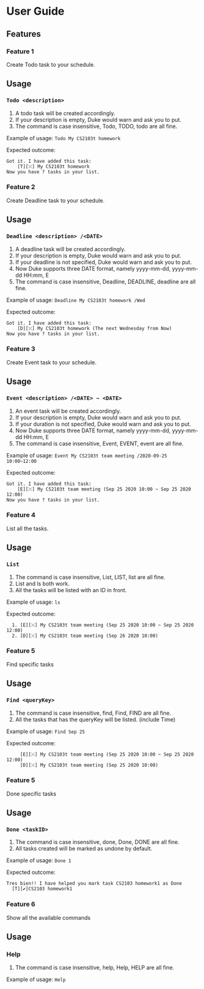 # User Guide

## Features 

### Feature 1 
Create Todo task to your schedule.

## Usage

### `Todo <description>` 
1. A todo task will be created accordingly.
2. If your description is empty, Duke would warn and ask you to put.
3. The command is case insensitive, Todo, TODO, todo are all fine.
 
Example of usage: 
`Todo My CS2103t homework`

Expected outcome:

```
Got it. I have added this task:
    [T][⤫] My CS2103t homework
Now you have ? tasks in your list.
```

### Feature 2
Create Deadline task to your schedule.

## Usage

### `Deadline <description> /<DATE>` 
1. A deadline task will be created accordingly.
2. If your description is empty, Duke would warn and ask you to put.
3. If your deadline is not specified, Duke would warn and ask you to put.
4. Now Duke supports three DATE format, namely yyyy-mm-dd, yyyy-mm-dd HH:mm, E
5. The command is case insensitive, Deadline, DEADLINE, deadline are all fine.
 
Example of usage: 
`Deadline My CS2103t homework /Wed`

Expected outcome:

```
Got it. I have added this task:
    [D][⤫] My CS2103t homework (The next Wednesday from Now)
Now you have ? tasks in your list.
```

### Feature 3
Create Event task to your schedule.

## Usage

### `Event <description> /<DATE> ~ <DATE>` 
1. An event task will be created accordingly.
2. If your description is empty, Duke would warn and ask you to put.
3. If your duration is not specified, Duke would warn and ask you to put.
4. Now Duke supports three DATE format, namely yyyy-mm-dd, yyyy-mm-dd HH:mm, E
5. The command is case insensitive, Event, EVENT, event are all fine.
 
Example of usage: 
`Event My CS2103t team meeting /2020-09-25 10:00~12:00`

Expected outcome:

```
Got it. I have added this task:
    [E][⤫] My CS2103t team meeting (Sep 25 2020 10:00 ~ Sep 25 2020 12:00)
Now you have ? tasks in your list.
```

### Feature 4
List all the tasks.

## Usage

### `List` 
1. The command is case insensitive, List, LIST, list are all fine.
2. List and ls both work.
3. All the tasks will be listed with an ID in front.
 
Example of usage: 
`ls`

Expected outcome:

```
  1. [E][⤫] My CS2103t team meeting (Sep 25 2020 10:00 ~ Sep 25 2020 12:00)
  2. [D][⤫] My CS2103t team meeting (Sep 26 2020 10:00)
```

### Feature 5
Find specific tasks

## Usage

### `Find <queryKey>` 
1. The command is case insensitive, find, Find, FIND are all fine.
2. All the tasks that has the queryKey will be listed. (include Time)
 
Example of usage: 
`Find Sep 25`

Expected outcome:

```
     [E][⤫] My CS2103t team meeting (Sep 25 2020 10:00 ~ Sep 25 2020 12:00)
     [D][⤫] My CS2103t team meeting (Sep 25 2020 10:00)
```

### Feature 5
Done specific tasks

## Usage

### `Done <taskID>` 
1. The command is case insensitive, done, Done, DONE are all fine.
2. All tasks created will be marked as undone by default.
 
Example of usage: 
`Done 1`

Expected outcome:

```
Tres bien!! I have helped you mark task CS2103 homework1 as Done
  [T][✔️]CS2103 homework1

```

### Feature 6
Show all the available commands

## Usage

### Help 
1. The command is case insensitive, help, Help, HELP are all fine.
 
Example of usage: 
`Help`






